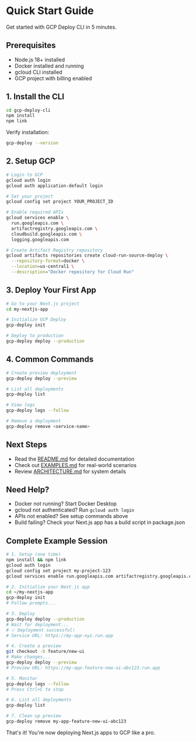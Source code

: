 # Quick Start Guide

Get started with GCP Deploy CLI in 5 minutes.

## Prerequisites

- Node.js 18+ installed
- Docker installed and running
- gcloud CLI installed
- GCP project with billing enabled

## 1. Install the CLI

```bash
cd gcp-deploy-cli
npm install
npm link
```

Verify installation:
```bash
gcp-deploy --version
```

## 2. Setup GCP

```bash
# Login to GCP
gcloud auth login
gcloud auth application-default login

# Set your project
gcloud config set project YOUR_PROJECT_ID

# Enable required APIs
gcloud services enable \
  run.googleapis.com \
  artifactregistry.googleapis.com \
  cloudbuild.googleapis.com \
  logging.googleapis.com

# Create Artifact Registry repository
gcloud artifacts repositories create cloud-run-source-deploy \
  --repository-format=docker \
  --location=us-central1 \
  --description="Docker repository for Cloud Run"
```

## 3. Deploy Your First App

```bash
# Go to your Next.js project
cd my-nextjs-app

# Initialize GCP Deploy
gcp-deploy init

# Deploy to production
gcp-deploy deploy --production
```

## 4. Common Commands

```bash
# Create preview deployment
gcp-deploy deploy --preview

# List all deployments
gcp-deploy list

# View logs
gcp-deploy logs --follow

# Remove a deployment
gcp-deploy remove <service-name>
```

## Next Steps

- Read the [README.md](README.md) for detailed documentation
- Check out [EXAMPLES.md](EXAMPLES.md) for real-world scenarios
- Review [ARCHITECTURE.md](ARCHITECTURE.md) for system details

## Need Help?

- Docker not running? Start Docker Desktop
- gcloud not authenticated? Run `gcloud auth login`
- APIs not enabled? See setup commands above
- Build failing? Check your Next.js app has a build script in package.json

## Complete Example Session

```bash
# 1. Setup (one time)
npm install && npm link
gcloud auth login
gcloud config set project my-project-123
gcloud services enable run.googleapis.com artifactregistry.googleapis.com

# 2. Initialize your Next.js app
cd ~/my-nextjs-app
gcp-deploy init
# Follow prompts...

# 3. Deploy
gcp-deploy deploy --production
# Wait for deployment...
# ✓ Deployment successful!
# Service URL: https://my-app-xyz.run.app

# 4. Create a preview
git checkout -b feature/new-ui
# Make changes...
gcp-deploy deploy --preview
# Preview URL: https://my-app-feature-new-ui-abc123.run.app

# 5. Monitor
gcp-deploy logs --follow
# Press Ctrl+C to stop

# 6. List all deployments
gcp-deploy list

# 7. Clean up preview
gcp-deploy remove my-app-feature-new-ui-abc123
```

That's it! You're now deploying Next.js apps to GCP like a pro.
